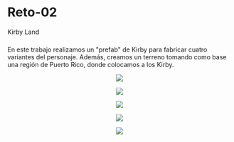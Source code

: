 # Reto-02
Kirby Land
###
En este trabajo realizamos un "prefab" de Kirby para fabricar cuatro variantes del personaje. Además, creamos un terreno tomando como base una región de Puerto Rico, donde colocamos a los Kirby. 
<p align=" center">
  <img src="https://github.com/user-attachments/assets/8496802b-b222-4d00-b98f-0d107b3b12d7"/>
</p>

<p align=" center">
  <img src="https://github.com/user-attachments/assets/5cdcaad5-957f-4fc4-b574-a8c83eaad798"/>
</p>

<p align=" center">
  <img src="https://github.com/user-attachments/assets/ca3d0efe-891c-41d1-a964-e301bcb36418"/>
</p>

<p align=" center">
  <img src="https://github.com/user-attachments/assets/8c46b36d-7227-43b5-8515-d73d97b5de61"/>
</p>


<p align=" center">
  <img src="https://github.com/user-attachments/assets/9a1a3e91-db5a-46fb-a050-3020f2c2dab1"/>
</p>

